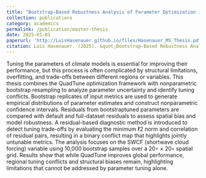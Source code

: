 ```yaml
---
title: "Bootstrap-Based Robustness Analysis of Parameter Optimization in Climate Models Using QuadTune"
collection: publications
category: academics
permalink: /publication/master-thesis
date: 2025-01-01
paperurl: 'http://LuisHasenauer.github.io/files/Hasenauer_MS_Thesis.pdf'
citation: Luis Hasenauer. (2025). &quot;Bootstrap-Based Robustness Analysis of Parameter Optimization in Climate Models Using QuadTune.&quot; <i>tbd</i>. 1(1).'
---
```

Tuning the parameters of climate models is essential for improving their performance, but this process is often complicated by structural limitations, overfitting, and trade-offs between different regions or variables. This thesis combines the QuadTune optimization framework with nonparametric bootstrap resampling to analyze parameter uncertainty and identify tuning conflicts.
Bootstrap replicates of input metrics are used to generate empirical distributions of parameter estimates and construct nonparametric confidence intervals. Residuals from bootstraptuned parameters are compared with default and full-dataset residuals to assess spatial bias and model robustness.
A residual-based diagnostic method is introduced to detect tuning trade-offs by evaluating the minimum ℓ2 norm and correlation of residual pairs, resulting in a binary conflict map that highlights jointly untunable metrics.
The analysis focuses on the SWCF (shortwave cloud forcing) variable using 10,000 bootstrap samples over a 20◦ × 20◦ spatial grid. Results show that while QuadTune improves global performance, regional tuning conflicts and structural biases remain, highlighting limitations that cannot be addressed by parameter tuning alone.
